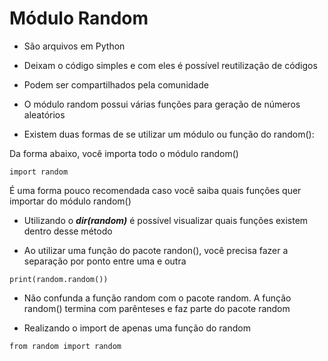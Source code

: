 # Módulo Random

 - São arquivos em Python

 - Deixam o código simples e com eles é possível reutilização de códigos

 - Podem ser compartilhados pela comunidade

 - O módulo random possui várias funções para geração de números aleatórios

 - Existem duas formas de se utilizar um módulo ou função do random():

Da forma abaixo, você importa todo o módulo random() 

 ~~~
import random
 ~~~

É uma forma pouco recomendada caso você saiba quais funções quer importar do módulo random()

- Utilizando o ***dir(random)*** é possível visualizar quais funções existem dentro desse método

- Ao utilizar uma função do pacote randon(), você precisa fazer a separação por ponto entre uma e outra

 ~~~
print(random.random())
 ~~~

 - Não confunda a função random com o pacote random. A função random() termina com parênteses e faz parte do pacote random

 - Realizando o import de apenas uma função do random

  ~~~
from random import random
 ~~~